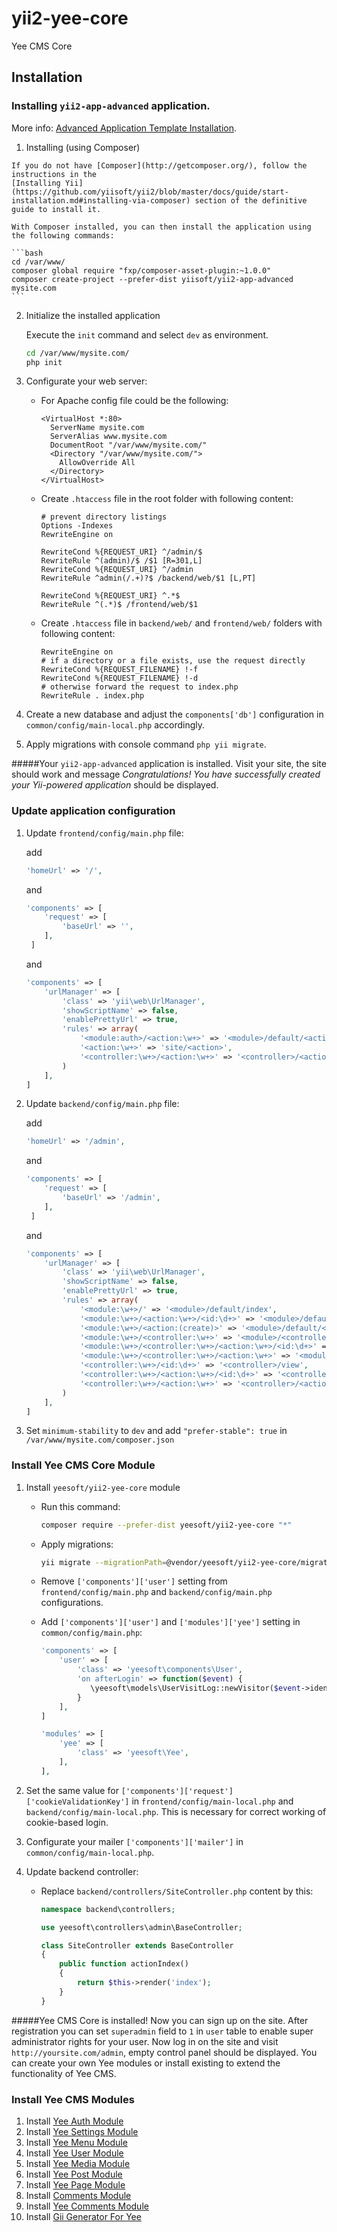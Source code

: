 # yii2-yee-core
Yee CMS Core

Installation
------------

### Installing `yii2-app-advanced` application. 
More info: [Advanced Application Template Installation](https://github.com/yiisoft/yii2-app-advanced/blob/master/docs/guide/start-installation.md).
  
  1. Installing (using Composer)

    If you do not have [Composer](http://getcomposer.org/), follow the instructions in the
    [Installing Yii](https://github.com/yiisoft/yii2/blob/master/docs/guide/start-installation.md#installing-via-composer) section of the definitive guide to install it.

    With Composer installed, you can then install the application using the following commands:

    ```bash
    cd /var/www/
    composer global require "fxp/composer-asset-plugin:~1.0.0"
    composer create-project --prefer-dist yiisoft/yii2-app-advanced mysite.com
    ```

  2. Initialize the installed application

     Execute the `init` command and select `dev` as environment.

      ```bash
      cd /var/www/mysite.com/
      php init
      ```
  
  3. Configurate your web server:

     - For Apache config file could be the following:
       ```apacheconf
       <VirtualHost *:80>
         ServerName mysite.com
         ServerAlias www.mysite.com
         DocumentRoot "/var/www/mysite.com/"
         <Directory "/var/www/mysite.com/">
           AllowOverride All
         </Directory>
       </VirtualHost>
       ```
       
     - Create `.htaccess` file in the root folder with following content:
       ```apacheconf
       # prevent directory listings
       Options -Indexes
       RewriteEngine on

       RewriteCond %{REQUEST_URI} ^/admin/$
       RewriteRule ^(admin)/$ /$1 [R=301,L]
       RewriteCond %{REQUEST_URI} ^/admin
       RewriteRule ^admin(/.+)?$ /backend/web/$1 [L,PT]

       RewriteCond %{REQUEST_URI} ^.*$
       RewriteRule ^(.*)$ /frontend/web/$1
       ```
       
     - Create `.htaccess` file in `backend/web/` and `frontend/web/` folders with following content:
       ```apacheconf
       RewriteEngine on
       # if a directory or a file exists, use the request directly
       RewriteCond %{REQUEST_FILENAME} !-f
       RewriteCond %{REQUEST_FILENAME} !-d
       # otherwise forward the request to index.php
       RewriteRule . index.php
       ```    

  4. Create a new database and adjust the `components['db']` configuration in `common/config/main-local.php` accordingly.

  5. Apply migrations with console command `php yii migrate`.


#####Your `yii2-app-advanced` application is installed. Visit your site, the site should work and message _Congratulations! You have successfully created your Yii-powered application_ should be displayed.
       
### Update application configuration
  1. Update `frontend/config/main.php` file:
 
     add
     ```php
     'homeUrl' => '/',
     ```
     and
     
     ```php
     'components' => [
         'request' => [
             'baseUrl' => '',
         ],
      ]
     ```
     
     and
     
     ```php
     'components' => [
         'urlManager' => [
             'class' => 'yii\web\UrlManager',
             'showScriptName' => false,
             'enablePrettyUrl' => true,
             'rules' => array(
                 '<module:auth>/<action:\w+>' => '<module>/default/<action>',
                 '<action:\w+>' => 'site/<action>',
                 '<controller:\w+>/<action:\w+>' => '<controller>/<action>',
             )
         ],
     ]
     ```

  2. Update `backend/config/main.php` file:
  
     add
     ```php
     'homeUrl' => '/admin',
     ```
     
     and
     
     ```php
     'components' => [
         'request' => [
             'baseUrl' => '/admin',
         ],
      ]
     ```
     
     and
     
     ```php
     'components' => [
         'urlManager' => [
             'class' => 'yii\web\UrlManager',
             'showScriptName' => false,
             'enablePrettyUrl' => true,
             'rules' => array(
                 '<module:\w+>/' => '<module>/default/index',
                 '<module:\w+>/<action:\w+>/<id:\d+>' => '<module>/default/<action>',
                 '<module:\w+>/<action:(create)>' => '<module>/default/<action>',
                 '<module:\w+>/<controller:\w+>' => '<module>/<controller>/index',
                 '<module:\w+>/<controller:\w+>/<action:\w+>/<id:\d+>' => '<module>/<controller>/<action>',
                 '<module:\w+>/<controller:\w+>/<action:\w+>' => '<module>/<controller>/<action>',
                 '<controller:\w+>/<id:\d+>' => '<controller>/view',
                 '<controller:\w+>/<action:\w+>/<id:\d+>' => '<controller>/<action>',
                 '<controller:\w+>/<action:\w+>' => '<controller>/<action>',
             )
         ],
     ]
     ```

  6. Set `minimum-stability` to `dev` and add `"prefer-stable": true` in `/var/www/mysite.com/composer.json`

### Install Yee CMS Core Module

  1. Install `yeesoft/yii2-yee-core` module
     - Run this command:
       ```bash
       composer require --prefer-dist yeesoft/yii2-yee-core "*"
       ```

     - Apply migrations:
       ```bash
       yii migrate --migrationPath=@vendor/yeesoft/yii2-yee-core/migrations/
       ```
      
     - Remove `['components']['user']` setting from `frontend/config/main.php` and `backend/config/main.php` configurations.

     - Add `['components']['user']` and `['modules']['yee']` setting in `common/config/main.php`:
       ```php
       'components' => [
           'user' => [
               'class' => 'yeesoft\components\User',
               'on afterLogin' => function($event) {
                  \yeesoft\models\UserVisitLog::newVisitor($event->identity->id);
               }
           ],
       ]
       ```
       
       ```php
       'modules' => [
           'yee' => [
               'class' => 'yeesoft\Yee',
           ],
       ],
       ```
       
  1. Set the same value for `['components']['request']['cookieValidationKey']` in `frontend/config/main-local.php` and `backend/config/main-local.php`. This is necessary for correct working of cookie-based login.

  1. Configurate your mailer `['components']['mailer']` in `common/config/main-local.php`.

  1. Update backend controller:

     - Replace `backend/controllers/SiteController.php` content by this:
       ```php
       namespace backend\controllers;

       use yeesoft\controllers\admin\BaseController;

       class SiteController extends BaseController
       {
           public function actionIndex()
           {
               return $this->render('index');
           }
       }
       ```

#####Yee CMS Core is installed! Now you can sign up on the site. After registration you can set `superadmin` field to `1` in `user` table to enable super administrator rights for your user. Now log in on the site and visit `http://yoursite.com/admin`, empty control panel should be displayed. You can create your own Yee modules or install existing to extend the functionality of Yee CMS.

### Install Yee CMS Modules

  1. Install [Yee Auth Module](https://github.com/yeesoft/yii2-yee-auth)
  1. Install [Yee Settings Module](https://github.com/yeesoft/yii2-yee-settings)
  1. Install [Yee Menu Module](https://github.com/yeesoft/yii2-yee-menu)
  1. Install [Yee User Module](https://github.com/yeesoft/yii2-yee-user)
  1. Install [Yee Media Module](https://github.com/yeesoft/yii2-yee-media)
  1. Install [Yee Post Module](https://github.com/yeesoft/yii2-yee-post)
  1. Install [Yee Page Module](https://github.com/yeesoft/yii2-yee-page)
  1. Install [Comments Module](https://github.com/yeesoft/yii2-comments)
  1. Install [Yee Comments Module](https://github.com/yeesoft/yii2-yee-comment)
  1. Install [Gii Generator For Yee](https://github.com/yeesoft/yii2-yee-generator)
